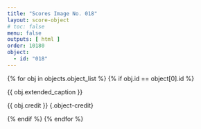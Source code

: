 ```yaml
---
title: "Scores Image No. 018"
layout: score-object
# toc: false
menu: false
outputs: [ html ]
order: 10180
object:
  - id: "018"
---
```


{% for obj in objects.object_list %}
{% if obj.id == object[0].id %}

{{ obj.extended_caption }}

{{ obj.credit }} {.object-credit}

{% endif %}
{% endfor %}
